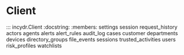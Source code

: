
# Client

::: incydr.Client
    :docstring:
    :members: settings session request_history actors agents alerts alert_rules audit_log cases customer departments devices directory_groups file_events sessions trusted_activities users risk_profiles watchlists

